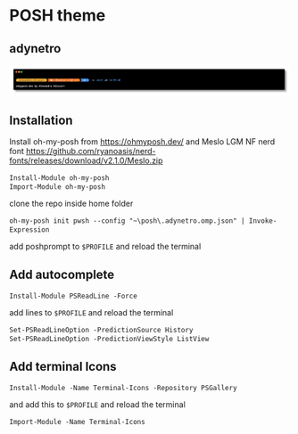 # POSH theme

## adynetro

![POSH](.adynetro.png)

## Installation

Install oh-my-posh from <https://ohmyposh.dev/> and Meslo LGM NF nerd font <https://github.com/ryanoasis/nerd-fonts/releases/download/v2.1.0/Meslo.zip>

```posh
Install-Module oh-my-posh
Import-Module oh-my-posh
```

clone the repo inside home folder

```posh
oh-my-posh init pwsh --config "~\posh\.adynetro.omp.json" | Invoke-Expression

```

add poshprompt to ```$PROFILE``` and reload the terminal

## Add autocomplete

```posh
Install-Module PSReadLine -Force
```

add lines to ```$PROFILE``` and reload the terminal

```posh
Set-PSReadLineOption -PredictionSource History
Set-PSReadLineOption -PredictionViewStyle ListView
```
## Add terminal Icons

```posh
Install-Module -Name Terminal-Icons -Repository PSGallery
```
and add this to ```$PROFILE``` and reload the terminal

```posh
Import-Module -Name Terminal-Icons
```
